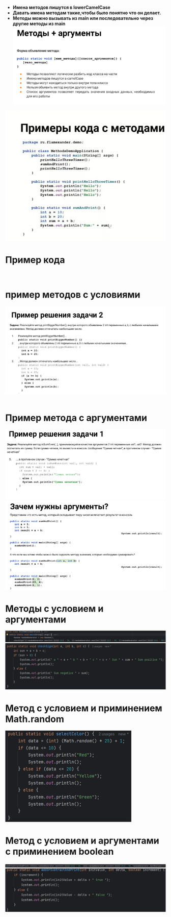 - **Имена методов пишутся в lowerCamelCase**
- **Давать имена методам такие,чтобы было понятно что он делает.**
- **Методы можно вызывать из main или последовательно через другие методы из main**
![](https://github.com/Extertom/Notebook_my/blob/3e8e64d3853cbc32d57eeef8ca3d89c605cf301e/images/%D0%BC%D0%B5%D1%82%D0%BE%D0%B4%D1%8B1.png)

![](https://github.com/Extertom/Notebook_my/blob/303146c120d92e4a3aaf25cd92f64d2e3d6628cc/images/%D0%9F%D1%80%D0%B8%D0%BC%D0%B5%D1%80%D1%8B%20%D0%BA%D0%BE%D0%B4%D0%B0%20%D1%81%20%D0%BC%D0%B5%D1%82%D0%BE%D0%B4%D0%B0%D0%BC%D0%B8.jpg)

# Пример кода
![]()

# пример методов с условиями
![](https://github.com/Extertom/Notebook_my/blob/1f4419c3d3f44e8ca05b453ad509512300619c99/images/%D0%9F%D1%80%D0%B8%D0%BC%D0%B5%D1%80%20%D0%BC%D0%B5%D1%82%D0%BE%D0%B4%D0%B0%20%D1%81%20%D1%83%D1%81%D0%BB%D0%BE%D0%B2%D0%B8%D0%B5%D0%BC%20%D0%BA%D0%BE%D0%B4.png)
![]()

# Пример метода с аргументами
![](https://github.com/Extertom/Notebook_my/blob/1f4419c3d3f44e8ca05b453ad509512300619c99/images/%D0%9F%D1%80%D0%B8%D0%BC%D0%B5%D1%80%20%D0%BC%D0%B5%D1%82%D0%BE%D0%B4%20%D1%81%20%D0%B0%D1%80%D0%B3%D1%83%D0%BC%D0%B5%D0%BD%D1%82%D0%B0%D0%BC%D0%B8%20%D0%BA%D0%BE%D0%B4.png)
![](https://github.com/Extertom/Notebook_my/blob/7e68ae80076e20f24f8a954956d30a4c9c8ebb3b/images/%D0%B0%D1%80%D0%B3%D1%83%D0%BC%D0%B5%D0%BD%D1%82%D1%8B%202.png)

# Методы с условием и аргументами
![](https://github.com/Extertom/Notebook_my/blob/701cc560973bd102e1577b151f23f121cfe7c497/images/%D0%BC%D0%B5%D1%82%D0%BE%D0%B4%20%D1%81%20%D1%83%D1%81%D0%BB%D0%BE%D0%B2%D0%B8%D1%8F%D0%BC%D0%B8%20%D0%B8%20%D0%B0%D1%80%D0%B3%D1%83%D0%BC%D0%B5%D0%BD%D1%82%D0%B0%D0%BC%D0%B8%20%D0%BA%D0%BE%D0%B4%202.png)
![](https://github.com/Extertom/Notebook_my/blob/701cc560973bd102e1577b151f23f121cfe7c497/images/%D0%BC%D0%B5%D1%82%D0%BE%D0%B4%20%D1%81%20%D1%83%D0%BB%D0%BE%D0%B2%D0%B8%D1%8F%D0%BC%D0%B8%20%D0%B8%20%D0%B0%D1%80%D0%B3%D1%83%D0%BC%D0%B5%D0%BD%D1%82%D0%B0%D0%BC%D0%B8%20%D0%BA%D0%BE%D0%B4.png)

# Метод с условием и приминением Math.random
![](https://github.com/Extertom/Notebook_my/blob/11c7c1baa2aedc9c686d55cf6dcc5e6b72d80008/images/%D0%BC%D0%B5%D1%82%D0%BE%D0%B4%20%D1%81%20%D1%83%D1%81%D0%BB%D0%BE%D0%B2%D0%B8%D1%8F%D0%BC%D0%B8%20%D0%B8%20%D0%BF%D1%80%D0%B8%D0%BC%D0%B8%D0%BD%D0%B5%D0%BD%D0%B8%D0%B5%D0%BC%20Math.random%20%D0%BA%D0%BE%D0%B4%20.png)

# Метод с условием и аргументами с приминением boolean
![](https://github.com/Extertom/Notebook_my/blob/d7db34fc44f6e6a55284209469dd8cab10e2a8f6/images/%D0%BC%D0%B5%D1%82%D0%BE%D0%B4%20%D1%81%20%D1%83%D1%81%D0%BB%D0%BE%D0%B2%D0%B8%D1%8F%D0%BC%D0%B8%20%D0%B8%20%D0%B0%D1%80%D0%B3%D1%83%D0%BC%D0%B5%D0%BD%D1%82%D0%B0%D0%BC%D0%B8%20%D1%81%20%D0%BF%D1%80%D0%B8%D0%BC%D0%B5%D0%BD%D0%B5%D0%BD%D0%B8%D0%B5%D0%BC%20boolean%20%D0%BA%D0%BE%D0%B4%202.png)
![](https://github.com/Extertom/Notebook_my/blob/496225d5629ee78aafede3509cf3aa82ec185912/images/%D0%BC%D0%B5%D1%82%D0%BE%D0%B4%20%D1%81%20%D1%83%D1%81%D0%BB%D0%BE%D0%B2%D0%B8%D0%B5%D0%BC%20%D0%B8%20%D0%B0%D1%80%D0%B3%D1%83%D0%BC%D0%B5%D0%BD%D1%82%D0%B0%D0%BC%D0%B8%20%D1%81%20%D0%BF%D1%80%D0%B8%D0%BC%D0%B8%D0%BD%D0%B5%D0%BD%D0%B8%D0%B5%D0%BC%20boolean%20%D0%BA%D0%BE%D0%B4%201.png)





